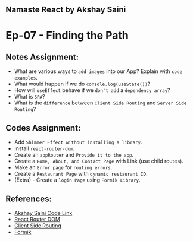 ## Namaste React by Akshay Saini

# Ep-07 - Finding the Path

## Notes Assignment:

- What are various ways to `add images` into our App? Explain with `code examples`.
- What would happen if we do `console.log(useState())`?
- How will `useEffect` behave if we `don't add` a `dependency array`?
- What is `SPA`?
- What is the `difference` between `Client Side Routing` and `Server Side Routing`?

## Codes Assignment:

- Add `Shimmer Effect without installing a library`.
- Install `react-router-dom`.
- Create an `appRouter` and `Provide it to the app`.
- Create a `Home, About, and Contact Page` with Link (use child routes).
- Make an `Error page` for `routing errors`.
- Create a `Restaurant Page` with `dynamic restaurant ID`.
- (Extra) - Create a `login Page` using `Formik Library`.

## References:

- [Akshay Saini Code Link](https://bitbucket.org/namastedev/namaste-react-live/src/master/)
- [React Router DOM](https://reactrouter.com/en/main)
- [Client Side Routing](https://reactrouter.com/en/main/start/overview)
- [Formik](https://formik.org/)
